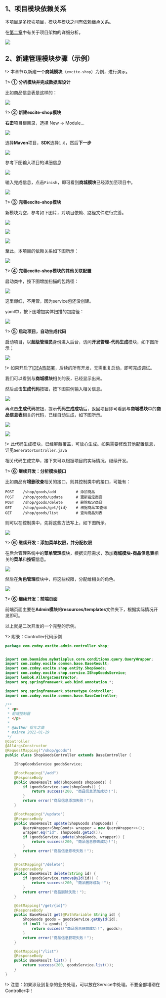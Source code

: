 ## 1、项目模块依赖关系

本项目是多模块项目，模块与模块之间有依赖继承关系。

在[第二章](/docs/v1/2.项目架构详解 ':target=_blank')中有关于项目架构的详细分析。

![](https://img.zxdmy.com/2022/202201282237520.png)

## 2、新建管理模块步骤（示例）

!> 本章节以新建一个**商城模块**（`excite-shop`）为例，进行演示。

?> **① 分析模块并完成数据库设计**

比如商品信息表是这样的：

![](https://img.zxdmy.com/2022/202201292145382.png)

?> **② 新建excite-shop模块**

**右击**项目根目录，选择 New → Module...

![](https://img.zxdmy.com/2022/202201292146795.png)

选择**Maven**项目，**SDK**选择`1.8`，然后**下一步**

![](https://img.zxdmy.com/2022/202201292147855.png)

参考下图输入项目的详细信息

![](https://img.zxdmy.com/2022/202201292150659.png)

输入完成信息，点击`Finish`，即可看到**商城模块**已经添加至项目中。

![](https://img.zxdmy.com/2022/202201292151391.png)

?> **③ 完善excite-shop模块**

新模块为空，参考如下图片，对项目依赖、路径文件进行完善。

![](https://img.zxdmy.com/2022/202201292155856.png)

![](https://img.zxdmy.com/2022/202201292220449.png)

![](https://img.zxdmy.com/2022/202201292156906.png)

至此，本项目的依赖关系如下图所示：

![](https://img.zxdmy.com/2022/202201292237010.png)

?> **④ 完善excite-shop模块的其他关联配置**

启动类中，按下图增加扫描的包路径：

![](https://img.zxdmy.com/2022/202201292200657.png)

这里爆红，不用管，因为service包还没创建。

yaml中，按下图增加实体扫描的包路径：

![](https://img.zxdmy.com/2022/202201292201874.png)

?> **⑤ 启动项目，自动生成代码**

启动项目，以**超级管理员**身份进入后台，访问**开发管理-代码生成**模块，如下图所示；

![](https://img.zxdmy.com/2022/202201292204151.png)

!> 如果开启了[IDEA热部署](/docs/v1/3.2开启IDEA热部署 ':target=_blank')，后续的所有开发，无需重复启动，即可完成调试。

我们可以看到与**商城模块**相关的表，已经显示出来。

然后点击**生成代码**按钮，按下图实例输入相关信息。

![](https://img.zxdmy.com/2022/202201292206262.png)

再点击**生成代码**按钮，提示**代码生成成功**后，返回项目即可看到与**商城模块**中的**商品信息表**相关的代码，已经自动生成，如下图所示。

![](https://img.zxdmy.com/2022/202201292209808.png)

![](https://img.zxdmy.com/2022/202201292209878.png)

!> 此代码生成模块，已经屏蔽覆盖，可放心生成。如果需要修改其他配置信息，详见`GeneratorController.java`

相关代码生成完毕，接下来可以根据项目的实际情况，继续开发。

?> **⑥ 继续开发：分析模块接口**

比如商品有**增删改查**相关的接口，则其控制类中的接口，可能有：

```text
POST    /shop/goods/add         # 添加商品
POST    /shop/goods/update      # 更新指定商品
POST    /shop/goods/delete      # 删除指定商品
GET     /shop/goods/get/{id}    # 根据商品ID查询
GET     /shop/goods/list        # 查询商品列表
```

则可以在控制类中，先将这些方法写上，如下图所示。

![](https://img.zxdmy.com/2022/202201292222325.png)

?> **⑥ 继续开发：添加菜单权限，并分配权限**

在后台管理系统中的**菜单管理**模块，根据实际需求，添加**商城模块-商品信息表**相关的**菜单**和**按钮**信息。

![](https://img.zxdmy.com/2022/202201292225783.png)

然后在**角色管理**模块中，将这些权限，分配给相关的角色。

![](https://img.zxdmy.com/2022/202201292227976.png)

?> **⑥ 继续开发：前端页面**

前端页面主要在**Admin模块**的**resources/templates**文件夹下，根据实际情况开发即可。

以上就是二次开发的一个完整的示例。

?> 附录：Controller代码示例

```java
package com.zxdmy.excite.admin.controller.shop;


import com.baomidou.mybatisplus.core.conditions.query.QueryWrapper;
import com.zxdmy.excite.common.base.BaseResult;
import com.zxdmy.excite.shop.entity.ShopGoods;
import com.zxdmy.excite.shop.service.IShopGoodsService;
import lombok.AllArgsConstructor;
import org.springframework.web.bind.annotation.*;

import org.springframework.stereotype.Controller;
import com.zxdmy.excite.common.base.BaseController;

/**
 * <p>
 * 前端控制器
 * </p>
 *
 * @author 拾年之璐
 * @since 2022-01-29
 */
@Controller
@AllArgsConstructor
@RequestMapping("/shop/goods")
public class ShopGoodsController extends BaseController {

    IShopGoodsService goodsService;

    @PostMapping("/add")
    @ResponseBody
    public BaseResult add(ShopGoods shopGoods) {
        if (goodsService.save(shopGoods)) {
            return success(200, "商品信息添加成功！");
        }
        return error("商品信息添加失败！");
    }

    @PostMapping("/update")
    @ResponseBody
    public BaseResult update(ShopGoods shopGoods) {
        QueryWrapper<ShopGoods> wrapper = new QueryWrapper<>();
        wrapper.eq("id", shopGoods.getId());
        if (goodsService.update(shopGoods, wrapper)) {
            return success(200, "商品信息修改成功！");
        }
        return error("商品信息修改失败！");
    }

    @PostMapping("/delete")
    @ResponseBody
    public BaseResult delete(String id) {
        if (goodsService.removeById(id)) {
            return success(200, "商品删除成功！");
        }
        return error("商品删除失败！");
    }

    @GetMapping("/get/{id}")
    @ResponseBody
    public BaseResult get(@PathVariable String id) {
        ShopGoods goods = goodsService.getById(id);
        if (null != goods) {
            return success("商品信息获取成功！", goods);
        }
        return error("商品信息获取失败！");
    }

    @GetMapping("/list")
    @ResponseBody
    public BaseResult list() {
        return success(200, goodsService.list());
    }
}
```

!> 注意：如果涉及到复杂的业务处理，可以放在Service中处理。不要全部堆砌在Controller中！